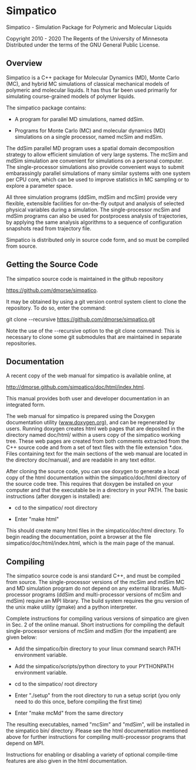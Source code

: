 
# Simpatico 

Simpatico - Simulation Package for Polymeric and Molecular Liquids

Copyright 2010 - 2020 The Regents of the University of Minnesota
Distributed under the terms of the GNU General Public License.

## Overview

Simpatico is a C++ package for Molecular Dynamics (MD), Monte Carlo 
(MC), and hybrid MC simulations of classical mechanical models of 
polymeric and molecular liquids. It has thus far been used primarily 
for simulating course-grained models of polymer liquids. 

The simpatico package contains:

- A program for parallel MD simulations, named ddSim.

- Programs for Monte Carlo (MC) and molecular dynamics (MD) 
  simulations on a single processor, named mcSim and mdSim.

The ddSim parallel MD program uses a spatial domain decomposition 
strategy to allow efficient simulation of very large systems. 
The mcSim and mdSim simulation are convenient for simulations on
a personal computer. The single-processor simulations also provide 
convenient ways to submit embarassingly parallel simulations of 
many similar systems with one system per CPU core, which can be
used to improve statistics in MC sampling or to explore a parameter
space. 

All three simulation programs (ddSim, mdSim and mcSim) provide 
very flexible, extensible facilities for on-the-fly output and 
analysis of selected physical variables during a simulation. 
The single-processor mcSim and mdSim programs can also be used 
for postprocess analysis of trajectories, by applying the same 
analysis algorithms to a sequence of configuration snapshots 
read from trajectory file.
   
Simpatico is distributed only in source code form, and so must 
be compiled from source.

## Getting the Source Code

The simpatico source code is maintained in the github repository
                                                                             
   <https://github.com/dmorse/simpatico>.

It may be obtained by using a git version control system client to 
clone the repository. To do so, enter the command:

   git clone --recursive https://github.com/dmorse/simpatico.git

Note the use of the --recursive option to the git clone command: 
This is necessary to clone some git submodules that are maintained 
in separate repositories. 

## Documentation

A recent copy of the web manual for simpatico is available online, at

   <http://dmorse.github.com/simpatico/doc/html/index.html>.

This manual provides both user and developer documentation in an
integrated form.

The web manual for simpatico is prepared using the Doxygen documentation
utility (www.doxygen.org), and can be regenerated by users. Running doxygen 
creates html web pages that are deposited in the directory named doc/html/ 
within a users copy of the simpatico working tree. These web pages are 
created from both comments extracted from the C++ source code and from a 
set of text files with the file extension *.dox. Files containing text
for the main sections of the web manual are located in the directory 
doc/manual/, and are readable in any text editor. 

After cloning the source code, you can use doxygen to generate a local 
copy of the html documentation within the simpatico/doc/html directory 
of the source code tree.  This requires that doxygen be installed on 
your computer and that the executable be in a directory in your PATH. 
The basic instructions (after doxygen is installed) are:

  - cd to the simpatico/ root directory

  - Enter "make html"

This should create many html files in the simpatico/doc/html directory. 
To begin reading the documentation, point a browser at the file 
simpatico/doc/html/index.html, which is the main page of the manual.

## Compiling

The simpatico source code is ansi standard C++, and must be compiled 
from source. The single-processor versions of the mcSim and mdSim MC 
and MD simulation program do not depend on any external libraries. 
Multi-processor programs (ddSim and multi-processor versions of mcSim 
and mdSim) require an MPI library. The build system requires the gnu 
version of the unix make utility (gmake) and a python interpreter.

Complete instructions for compiling various versions of simpatico are 
given in Sec. 2 of the online manual. Short instructions for compiling 
the default single-processor versions of mcSim and mdSim (for the 
impatient) are given below:

- Add the simpatico/bin directory to your linux command search PATH 
  environment variable.

- Add the simpatico/scripts/python directory to your PYTHONPATH 
  environment variable.

- cd to the simpatico/ root directory

- Enter "./setup" from the root directory to run a setup script
  (you only need to do this once, before compiling the first time)

- Enter "make mcMd" from the same directory

The resulting executables, named "mcSim" and "mdSim", will be installed in 
the simpatico bin/ directory. Please see the html documentation mentioned 
above for further instructions for compiling multi-processor programs that 
depend on MPI.

Instructions for enabling or disabling a variety of optional compile-time 
features are also given in the html documentation. 
